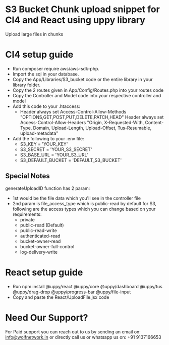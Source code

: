 # S3 Bucket Chunk upload snippet for CI4 and React using uppy library 

Upload large files in chunks

# CI4 setup guide

* Run composer require aws/aws-sdk-php.
* Import the sql in your database.
* Copy the App/Libraries/S3_bucket code or the entire library in your library folder.
* Copy the 2 routes given in App/Config/Routes.php into your routes code
* Copy the Controller and Model code into your respective controller and model
* Add this code to your .htaccess:
  * Header always set Access-Control-Allow-Methods "OPTIONS,GET,POST,PUT,DELETE,PATCH,HEAD"
Header always set Access-Control-Allow-Headers "Origin, X-Requested-With, Content-Type, Domain, Upload-Length, Upload-Offset, Tus-Resumable, upload-metadata"
* Add the following to your .env file:
  * S3_KEY = 'YOUR_KEY'
  * S3_SECRET = 'YOUR_S3_SECRET'
  * S3_BASE_URL = 'YOUR_S3_URL'
  * S3_DEFAULT_BUCKET = 'DEFAULT_S3_BUCKET'

## Special Notes

generateUploadID function has 2 param:
 * 1st would be the file data which you'll see in the controller file
 * 2nd param is file_access_type which is public-read by default for S3, following are the access types which you can change based on your requirements:
   * private
   * public-read (Default)
   * public-read-write
   * authenticated-read
   * bucket-owner-read
   * bucket-owner-full-control
   * log-delivery-write

# React setup guide

* Run npm install @uppy/react @uppy/core @uppy/dashboard @uppy/tus @uppy/drag-drop @uppy/progress-bar @uppy/file-input
* Copy and paste the React/UploadFile.jsx code


# Need Our Support?
For Paid support you can reach out to us by sending an email on: info@wolfnetwork.in or directly call us or whatsapp us on: +91 9137166653

